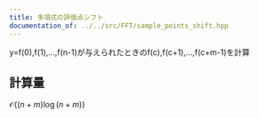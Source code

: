 ```yaml
---
title: 多項式の評価点シフト
documentation_of: ../../src/FFT/sample_points_shift.hpp
---
```

y=f(0),f(1),...,f(n-1)が与えられたときのf(c),f(c+1),...,f(c+m-1)を計算
## 計算量
$\mathcal{O}((n+m)\log(n+m))$